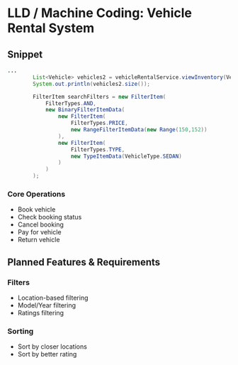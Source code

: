 
# LLD / Machine Coding: Vehicle Rental System

## Snippet
```java
...
        List<Vehicle> vehicles2 = vehicleRentalService.viewInventory(VehicleType.HATCH_BACK, new Range(0, 0));
        System.out.println(vehicles2.size());

        FilterItem searchFilters = new FilterItem(
            FilterTypes.AND,
            new BinaryFilterItemData(
                new FilterItem(
                    FilterTypes.PRICE,
                    new RangeFilterItemData(new Range(150,152))
                ),
                new FilterItem(
                    FilterTypes.TYPE,
                    new TypeItemData(VehicleType.SEDAN)
                )
            )
        );
```

### Core Operations
- Book vehicle
- Check booking status
- Cancel booking
- Pay for vehicle
- Return vehicle


## Planned Features & Requirements

### Filters
- Location-based filtering
- Model/Year filtering
- Ratings filtering

### Sorting
- Sort by closer locations
- Sort by better rating


